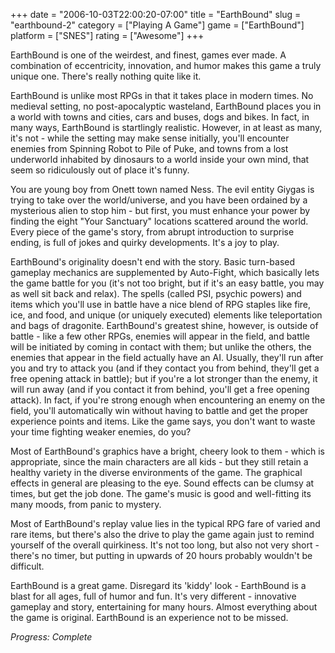 +++
date = "2006-10-03T22:00:20-07:00"
title = "EarthBound"
slug = "earthbound-2"
category = ["Playing A Game"]
game = ["EarthBound"]
platform = ["SNES"]
rating = ["Awesome"]
+++

EarthBound is one of the weirdest, and finest, games ever made. A combination of eccentricity, innovation, and humor makes this game a truly unique one. There's really nothing quite like it.

EarthBound is unlike most RPGs in that it takes place in modern times. No medieval setting, no post-apocalyptic wasteland, EarthBound places you in a world with towns and cities, cars and buses, dogs and bikes. In fact, in many ways, EarthBound is startlingly realistic. However, in at least as many, it's not - while the setting may make sense initially, you'll encounter enemies from Spinning Robot to Pile of Puke, and towns from a lost underworld inhabited by dinosaurs to a world inside your own mind, that seem so ridiculously out of place it's funny.

You are young boy from Onett town named Ness. The evil entity Giygas is trying to take over the world/universe, and you have been ordained by a mysterious alien to stop him - but first, you must enhance your power by finding the eight "Your Sanctuary" locations scattered around the world. Every piece of the game's story, from abrupt introduction to surprise ending, is full of jokes and quirky developments. It's a joy to play.

EarthBound's originality doesn't end with the story. Basic turn-based gameplay mechanics are supplemented by Auto-Fight, which basically lets the game battle for you (it's not too bright, but if it's an easy battle, you may as well sit back and relax). The spells (called PSI, psychic powers) and items which you'll use in battle have a nice blend of RPG staples like fire, ice, and food, and unique (or uniquely executed) elements like teleportation and bags of dragonite. EarthBound's greatest shine, however, is outside of battle - like a few other RPGs, enemies will appear in the field, and battle will be initiated by coming in contact with them; but unlike the others, the enemies that appear in the field actually have an AI. Usually, they'll run after you and try to attack you (and if they contact you from behind, they'll get a free opening attack in battle); but if you're a lot stronger than the enemy, it will run away (and if you contact it from behind, you'll get a free opening attack). In fact, if you're strong enough when encountering an enemy on the field, you'll automatically win without having to battle and get the proper experience points and items. Like the game says, you don't want to waste your time fighting weaker enemies, do you?

Most of EarthBound's graphics have a bright, cheery look to them - which is appropriate, since the main characters are all kids - but they still retain a healthy variety in the diverse environments of the game. The graphical effects in general are pleasing to the eye. Sound effects can be clumsy at times, but get the job done. The game's music is good and well-fitting its many moods, from panic to mystery.

Most of EarthBound's replay value lies in the typical RPG fare of varied and rare items, but there's also the drive to play the game again just to remind yourself of the overall quirkiness. It's not too long, but also not very short - there's no timer, but putting in upwards of 20 hours probably wouldn't be difficult.

EarthBound is a great game. Disregard its 'kiddy' look - EarthBound is a blast for all ages, full of humor and fun. It's very different - innovative gameplay and story, entertaining for many hours. Almost everything about the game is original. EarthBound is an experience not to be missed.

<i>Progress: Complete</i>